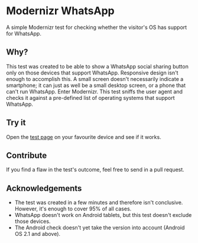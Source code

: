 # Modernizr WhatsApp

A simple Modernizr test for checking whether the visitor's OS has support for WhatsApp.

## Why?

This test was created to be able to show a WhatsApp social sharing button only on those devices that support WhatsApp. Responsive design isn't enough to accomplish this. A small screen doesn't necessarily indicate a smartphone; it can just as well be a small desktop screen, or a phone that can't run WhatsApp. Enter Modernizr. This test sniffs the user agent and checks it against a pre-defined list of operating systems that support WhatsApp.

## Try it

Open the [test page](http://donormal.github.io/modernizr-whatsapp) on your favourite device and see if it works.

## Contribute

If you find a flaw in the test's outcome, feel free to send in a pull request.

## Acknowledgements

- The test was created in a few minutes and therefore isn't conclusive. However, it's enough to cover 95% of all cases.
- WhatsApp doesn't work on Android tablets, but this test doesn't exclude those devices.
- The Android check doesn't yet take the version into account (Android OS 2.1 and above).